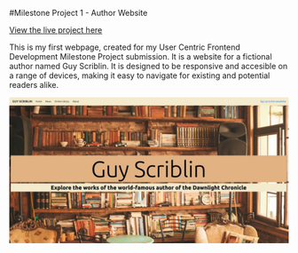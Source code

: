 #Milestone Project 1 - Author Website

[View the live project here](https://pablo1793.github.io/mp1-author_website/)

This is my first webpage, created for my User Centric Frontend Development Milestone Project submission. It is a website for a fictional author named Guy Scriblin. It is designed to be responsive and accesible on a range of devices, making it easy to navigate for existing and potential readers alike.

<img src="./img/landing-page-screencap.min.jpg" alt="Landing page screen capture">